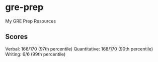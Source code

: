 # gre-prep
My GRE Prep Resources

## Scores
Verbal: 166/170 (97th percentile)
Quantitative: 168/170 (90th percentile)
Writing: 6/6 (99th percentile)
